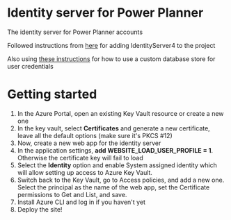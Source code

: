 # Identity server for Power Planner
The identity server for Power Planner accounts

Followed instructions from [here](https://www.scottbrady91.com/Identity-Server/Getting-Started-with-IdentityServer-4) for adding IdentityServer4 to the project

Also using [these instructions](https://mcguirev10.com/2018/01/02/identityserver4-without-entity-framework.html) for how to use a custom database store for user credentials



# Getting started

1. In the Azure Portal, open an existing Key Vault resource or create a new one
1. In the key vault, select **Certificates** and generate a new certificate, leave all the default options (make sure it's PKCS #12)
1. Now, create a new web app for the identity server
1. In the application settings, **add WEBSITE_LOAD_USER_PROFILE = 1**. Otherwise the certificate key will fail to load
1. Select the **Identity** option and enable System assigned identity which will allow setting up access to Azure Key Vault.
1. Switch back to the Key Vault, go to Access policies, and add a new one. Select the principal as the name of the web app, set the Certificate permissions to Get and List, and save.
1. Install Azure CLI and log in if you haven't yet
1. Deploy the site!